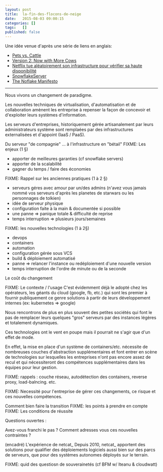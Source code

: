 ```yaml
---
layout: post
title:  la-fin-des-flocons-de-neige
date:   2015-08-03 09:00:15
categories: []
tags:   []
published: false
---
```


Une idée venue d'après une série de liens en anglais:

* [Pets vs. Cattle](https://blog.engineyard.com/2014/pets-vs-cattle)
* [Version 2: Now with More Cows](http://pistoncloud.com/2013/04/announcing-enterprise-openstack-version-2/)
* [Netflix tue aléatoirement son infrastructure pour vérifier sa haute disponibilité](http://techblog.netflix.com/2010/12/5-lessons-weve-learned-using-aws.html)
* [SnowflakeServer](http://martinfowler.com/bliki/SnowflakeServer.html) 
* [The Noflake Manifesto](http://noflake.org/)

----

Nous vivons un changement de paradigme.

Les nouvelles techniques de virtualisation, d'automatisation et de collaboration amènent les entreprise à repenser la façon de concevoir et d'exploiter leurs systèmes d'information.

Les serveurs d'entreprises, historiquement gérée artisanalement par leurs administrateurs système sont remplaées par des infrastructures externalisées et d'appoint (IaaS / PaaS).

Du serveur "de compagnie" ... à l'infrastructure en "bétail"
FIXME: Les enjeux (1 §)
- apporter de meilleures garanties (cf snowflake servers)
- apporter de la scalabilité
- gagner du temps / faire des économies

FIXME: Rappel sur les anciennes pratiques (1 à 2 §)
- serveurs géres avec amour par un/des admins (n'avez vous jamais nommé vos serveurs d'après les planetes de starwars ou les personnages de tolkien)
- idée de serveur physique
- configuration faite à la main & documentée si possible
- une panne => panique totale & difficulté de reprise
- temps interruption => plusieurs jours/semaines

FIXME: les nouvelles technologies (1 à 2§)
- devops
- containers
- automation
- configuration gérée sous VCS
- build & déploiement automatisé
- panne => relancer l'instance ou redéploiement d'une nouvelle version
- temps interruption de l'ordre de minute ou de la seconde



Le coût du changement

FIXME: Le contexte / l'usage
C'est évidemment déjà le adopté chez les opérateurs, les géants du cloud (google, fb, etc.) qui sont les premier à fournir publiquement ce genre solutions à partir de leurs développement internes (ex: kubernetes => google)

Nous rencontrons de plus en plus souvent des petites sociétés qui font le pas de remplacer leurs quelques "gros" serveurs par des instances légères et totalement dynamiques.

Ces technologies ont le vent en poupe mais il pourrait ne s'agir que d'un effet de mode.

En effet, la mise en place d'un système de containers/etc. nécessite de nombreuses couches d'abstraction supplémentaires et font entrer en scène de technologies sur lesquelles les entreprises n'ont pas encore assez de recul et qui nécessiteront des compétences supplémentaires dans les équipes pour leur gestion.

FIXME: rappels : couche réseau, autodétection des containers, reverse proxy, load-balncing. etc.

FIXME: Necessité pour l'entreprise de gérer ces changements, ce risque et ces nouvelles compétences.

Comment bien faire la transition
FIXME: les points à prendre en compte
FIXME: Les conditions de réussite

Questions ouvertes :

Avez-vous franchi le pas ? Comment adresses vous ces nouvelles contraintes ?

(encadré) L'expérience de netcat_
Depuis 2010, netcat_ apportent des solutions pour qualifier des déploiements logiciels aussi bien sur des parcs de serveurs, que pour des systèmes autonomes déployés sur le terrain.

FIXME: quid des questiosn de souverainetés (cf BFM w/ Iteanu & cloudwatt)
